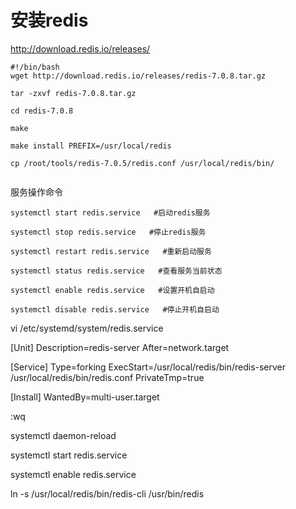# 安装redis


http://download.redis.io/releases/

```shell
#!/bin/bash
wget http://download.redis.io/releases/redis-7.0.8.tar.gz

tar -zxvf redis-7.0.8.tar.gz

cd redis-7.0.8

make

make install PREFIX=/usr/local/redis

cp /root/tools/redis-7.0.5/redis.conf /usr/local/redis/bin/


```
服务操作命令
```
systemctl start redis.service   #启动redis服务

systemctl stop redis.service   #停止redis服务

systemctl restart redis.service   #重新启动服务

systemctl status redis.service   #查看服务当前状态

systemctl enable redis.service   #设置开机自启动

systemctl disable redis.service   #停止开机自启动
```



vi /etc/systemd/system/redis.service


[Unit]
Description=redis-server
After=network.target

[Service]
Type=forking
ExecStart=/usr/local/redis/bin/redis-server /usr/local/redis/bin/redis.conf
PrivateTmp=true

[Install]
WantedBy=multi-user.target

:wq

systemctl daemon-reload

systemctl start redis.service

systemctl enable redis.service

ln -s /usr/local/redis/bin/redis-cli /usr/bin/redis